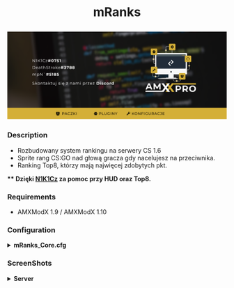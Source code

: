 <div align="center">
<h1><p></p>mRanks<p></p></h1>
<img src="https://github.com/AmxxPro-pl/.github/blob/main/Banner.png"></img>
</div>


### Description
- Rozbudowany system rankingu na serwery CS 1.6
- Sprite rang CS:GO nad głową gracza gdy nacelujesz na przeciwnika.
- Ranking Top8, którzy mają najwięcej zdobytych pkt.

<b>** Dzięki [N1K1Cz](https://github.com/N1K1Cz) za pomoc przy HUD oraz Top8.</b>

### Requirements
- AMXModX 1.9 / AMXModX 1.10

### Configuration
<details>
  <summary><b>mRanks_Core.cfg</b></summary>

```
//============================================================== » mRanks - Core « ==============================================================\\
//                                                              © mpN` | AmxxPro.pl                                                              \\

// » Główne Ustawienia
mRanks_Chat_Tag "Rangi"                             // Prefix na czat ( Rangi - Domyślnie )
mRanks_Flags_VIP "t"                                // Flaga VIP'a ( t - Domyślnie )
mRanks_Extra_Points_VIP "1"                         // Czy VIP ma dostawać dodatkowe pkt? ( 1 - Tak | 0 - Nie )
mRanks_Flags_SVIP "s"                               // Flaga SVIP'a ( s - Domyślnie )
mRanks_Extra_Points_SVIP "0"                        // Czy SVIP ma dostawać dodatkowe pkt? ( 1 - Tak | 0 - Nie )
mRanks_Min_Players "2"                              // Minimalna ilość graczy, aby naliczać pkt
mRanks_Forum "AmxxPro.pl"                           // Nazwa forum wyświetlana w HUD ( AmxxPro.pl - Domyślnie )
mRanks_Sprite "1"                                   // Czy ma wyświetlać sprite rang nad głową? ( 1 - Tak | 0 - Nie )

// » Zwykły Gracz
mRanks_Kill "1"                                     // Liczba punktów zdobywanych za zabójstwo ( 0 - Jeżeli ma nie dostawać )
mRanks_Kill_Hs "2"                                  // Liczba punktów zdobywanych za headshota ( 0 - Jeżeli ma nie dostawać )
mRanks_Extra_Points_Revenge "1"                     // Liczba punktów zdobywanych za zemstę ( 0 - Jeżeli ma nie dostawać )
mRanks_Extra_Points_Assist "1"                      // Liczba punktów zdobywanych za asystę ( 0 - Jeżeli ma nie dostawać )
mRanks_Points_Dead "1"                              // Liczba punktów traconych za zgon ( 0 - Jeżeli ma nie tracić )
mRanks_Extra_Points_Knife "1"                       // Liczba punktów zdobywanych za zabójstwo z noża ( 0 - Jeżeli ma nie dostawać )
mRanks_Extra_Points_Grenade "2"                     // Liczba punktów zdobywanych za zabójstwo z granatu ( 0 - Jeżeli ma nie dostawać )
mRanks_Extra_Points_Plant "1"                       // Liczba punktów zdobywanych za podłożenie bomby ( 0 - Jeżeli ma nie dostawać )
mRanks_Extra_Points_Defuse "1"                      // Liczba punktów zdobywanych za rozbrojenie bomby ( 0 - Jeżeli ma nie dostawać )
mRanks_Extra_Points_Hostage_Rescued "1"             // Liczba punktów zdobywanych za uratowanie zakładnika ( 0 - Jeżeli ma nie dostawać )
mRanks_Extra_Points_Win "1"                         // Liczba punktów zdobywanych za wygraną rundę ( 0 - Jeżeli ma nie dostawać )

// » VIP
mRanks_Kill_VIP "2"                                 // Liczba punktów VIP zdobywanych za zabójstwo ( 0 - Jeżeli ma nie dostawać )
mRanks_Kill_Hs_VIP "4"                              // Liczba punktów VIP zdobywanych za headshota ( 0 - Jeżeli ma nie dostawać )
mRanks_Extra_Points_Revenge_VIP "2"                 // Liczba punktów VIP zdobywanych za zemstę ( 0 - Jeżeli ma nie dostawać )
mRanks_Extra_Points_Assist_VIP "2"                  // Liczba punktów VIP zdobywanych za asystę ( 0 - Jeżeli ma nie dostawać )
mRanks_Points_Dead_VIP "1"                          // Liczba punktów VIP traconych za zgon ( 0 - Jeżeli ma nie tracić )
mRanks_Extra_Points_Knife_VIP "2"                   // Liczba punktów VIP zdobywanych za zabójstwo z noża ( 0 - Jeżeli ma nie dostawać )
mRanks_Extra_Points_Grenade_VIP "2"                 // Liczba punktów VIP zdobywanych za zabójstwo z granatu ( 0 - Jeżeli ma nie dostawać )
mRanks_Extra_Points_Plant_VIP "2"                   // Liczba punktów VIP zdobywanych za podłożenie bomby ( 0 - Jeżeli ma nie dostawać )
mRanks_Extra_Points_Defuse_VIP "2"                  // Liczba punktów VIP zdobywanych za rozbrojenie bomby ( 0 - Jeżeli ma nie dostawać )
mRanks_Extra_Points_Hostage_Rescued_VIP "2"         // Liczba punktów VIP zdobywanych za uratowanie zakładnika ( 0 - Jeżeli ma nie dostawać )
mRanks_Extra_Points_Win_VIP "2"                     // Liczba punktów VIP zdobywanych za wygraną rundę ( 0 - Jeżeli ma nie dostawać )

// » SVIP
mRanks_Kill_SVIP "4"                                // Liczba punktów SVIP zdobywanych za zabójstwo ( 0 - Jeżeli ma nie dostawać )
mRanks_Kill_Hs_SVIP "8"                             // Liczba punktów SVIP zdobywanych za headshota ( 0 - Jeżeli ma nie dostawać )
mRanks_Extra_Points_Revenge_SVIP "3"                // Liczba punktów SVIP zdobywanych za zemstę ( 0 - Jeżeli ma nie dostawać )
mRanks_Extra_Points_Assist_SVIP "3"                 // Liczba punktów SVIP zdobywanych za asystę ( 0 - Jeżeli ma nie dostawać )
mRanks_Points_Dead_SVIP "1"                         // Liczba punktów SVIP traconych za zgon ( 0 - Jeżeli ma nie tracić )
mRanks_Extra_Points_Knife_SVIP "3"                  // Liczba punktów SVIP zdobywanych za zabójstwo z noża ( 0 - Jeżeli ma nie dostawać )
mRanks_Extra_Points_Grenade_SVIP "3"                // Liczba punktów SVIP zdobywanych za zabójstwo z granatu ( 0 - Jeżeli ma nie dostawać )
mRanks_Extra_Points_Plant_SVIP "3"                  // Liczba punktów SVIP zdobywanych za podłożenie bomby ( 0 - Jeżeli ma nie dostawać )
mRanks_Extra_Points_Defuse_SVIP "3"                 // Liczba punktów SVIP zdobywanych za rozbrojenie bomby ( 0 - Jeżeli ma nie dostawać )
mRanks_Extra_Points_Hostage_Rescued_SVIP "3"        // Liczba punktów SVIP zdobywanych za uratowanie zakładnika ( 0 - Jeżeli ma nie dostawać )
mRanks_Extra_Points_Win_SVIP "3"                    // Liczba punktów SVIP zdobywanych za wygraną rundę ( 0 - Jeżeli ma nie dostawać )

//============================================================== » mRanks - Core « ==============================================================\\

```
</details>

### ScreenShots

<details>
  <summary><b>Server</b></summary>
  
- Menu Główne

   <img src="https://github.com/AmxxPro-pl/mRanks/blob/main/img/1.png?raw=true"></img>
  
 - Panel Gracza
 
   <img src="https://github.com/AmxxPro-pl/mRanks/blob/main/img/2.png?raw=true"></img>
 
 - Spis Rang
 
   <img src="https://github.com/AmxxPro-pl/mRanks/blob/main/img/8.png?raw=true"></img>
 
 - Wymagania
 
   <img src="https://github.com/AmxxPro-pl/mRanks/blob/main/img/9.png?raw=true"></img>
 
 - Grupy
 
   <img src="https://github.com/AmxxPro-pl/mRanks/blob/main/img/3.png?raw=true"></img>
 
 - Grupy: Zwykły Gracz

   <img src="https://github.com/AmxxPro-pl/mRanks/blob/main/img/4.png?raw=true"></img>
   
   <img src="https://github.com/AmxxPro-pl/mRanks/blob/main/img/5.png?raw=true"></img>
 
 - Grupy: VIP
 
   <img src="https://github.com/AmxxPro-pl/mRanks/blob/main/img/6.png?raw=true"></img>
   
   <img src="https://github.com/AmxxPro-pl/mRanks/blob/main/img/7.png?raw=true"></img>
 
 - Top8
 
   <img src="https://github.com/AmxxPro-pl/mRanks/blob/main/img/16.png?raw=true"></img>
 
 - Menu HUD
 
   <img src="https://github.com/AmxxPro-pl/mRanks/blob/main/img/10.png?raw=true"></img>

 - Kolor HUD
 
   <img src="https://github.com/AmxxPro-pl/mRanks/blob/main/img/11.png?raw=true"></img>

 - Ustawienia HUD
 
   <img src="https://github.com/AmxxPro-pl/mRanks/blob/main/img/12.png?raw=true"></img>

 - Opcje HUD
 
   <img src="https://github.com/AmxxPro-pl/mRanks/blob/main/img/13.png?raw=true"></img>

 - Wygląd HUD
 
   <img src="https://github.com/AmxxPro-pl/mRanks/blob/main/img/14.png?raw=true"></img>

 - Wygląd Sprite
 
   <img src="https://github.com/AmxxPro-pl/mRanks/blob/main/img/15.png?raw=true"></img>

</details>

</details>
